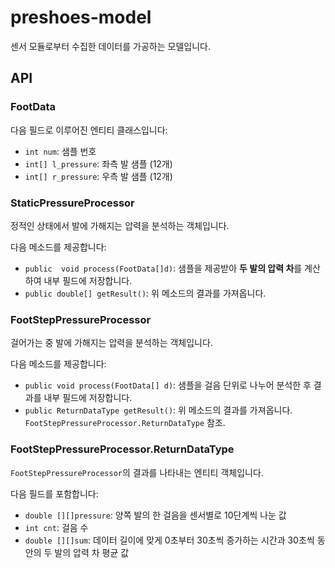 # preshoes-model

센서 모듈로부터 수집한 데이터를 가공하는 모델입니다.

## API

### FootData

다음 필드로 이루어진 엔티티 클래스입니다:

- `int num`: 샘플 번호
- `int[] l_pressure`: 좌측 발 샘플 (12개)
- `int[] r_pressure`: 우측 발 샘플 (12개)

### StaticPressureProcessor

정적인 상태에서 발에 가해지는 압력을 분석하는 객체입니다.

다음 메소드를 제공합니다:

- `public  void process(FootData[]d)`: 샘플을 제공받아 **두 발의 압력 차**를 계산하여 내부 필드에 저장합니다.
- `public double[] getResult()`: 위 메소드의 결과를 가져옵니다.

### FootStepPressureProcessor

걸어가는 중 발에 가해지는 압력을 분석하는 객체입니다.

다음 메소드를 제공합니다:

- `public void process(FootData[] d)`: 샘플을 걸음 단위로 나누어 분석한 후 결과를 내부 필드에 저장합니다.
- `public ReturnDataType getResult()`: 위 메소드의 결과를 가져옵니다. `FootStepPressureProcessor.ReturnDataType` 참조.

### FootStepPressureProcessor.ReturnDataType

`FootStepPressureProcessor`의 결과를 나타내는 엔티티 객체입니다.

다음 필드를 포함합니다:

- `double [][]pressure`: 양쪽 발의 한 걸음을 센서별로 10단계씩 나눈 값 
- `int cnt`: 걸음 수
- `double [][]sum`: 데이터 길이에 맞게 0초부터 30초씩 증가하는 시간과 30초씩 동안의 두 발의 압력 차 평균 값
